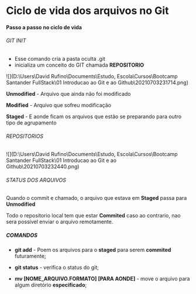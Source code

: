 # Ciclo de vida dos arquivos no Git

#### Passo a passo no ciclo de vida

###### GIT INIT

- Esse comando cria a pasta oculta .git
- inicializa um conceito do GIT chamada **REPOSITORIO**

![](D:\Users\David Rufino\Documents\Estudo, Escola\Cursos\Bootcamp Santander FullStack\01 Introducao ao Git e ao Github\20210703231714.png)



**Unmodified** - Arquivo que ainda não foi modificado

**Modified** - Arquivo que sofreu modificação

**Staged** - E aonde ficam os arquivos que estão se preparando para outro tipo de agrupamento



###### REPOSITORIOS

![](D:\Users\David Rufino\Documents\Estudo, Escola\Cursos\Bootcamp Santander FullStack\01 Introducao ao Git e ao Github\20210703232440.png)



###### STATUS DOS ARQUIVOS

Quando o commit e chamado, o arquivo que estava em **Staged** passa para **Unmodified**

Todo o repositorio local tem que estar **Commited** caso ao contrario, nao sera possível enviar o arquivo remotamente.

##### COMANDOS

- **git add** - Poem os arquivos para o **staged** para serem **commited** futuramente;

- **git status** - verifica o status do git;
- **mv [NOME_ARQUIVO.FORMATO] [PARA AONDE]** - move o arquivo para algum diretório **especificado**;









